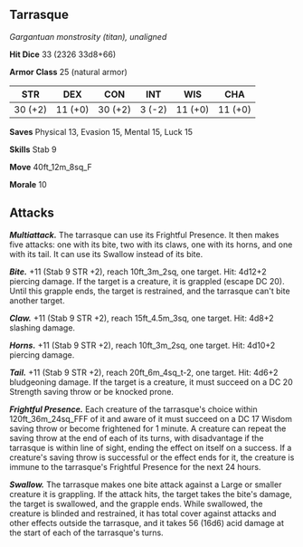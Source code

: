 ## Tarrasque

*Gargantuan monstrosity (titan), unaligned*

**Hit Dice** 33 (2326 33d8+66)

**Armor Class** 25 (natural armor)

| STR     | DEX     | CON     | INT     | WIS     | CHA     |
|---------|---------|---------|---------|---------|---------|
| 30 (+2) | 11 (+0) | 30 (+2) |  3 (-2) | 11 (+0) | 11 (+0) |

**Saves** Physical 13, Evasion 15, Mental 15, Luck 15

**Skills** Stab 9

**Move** 40ft_12m_8sq_F

**Morale** 10

## Attacks

***Multiattack.*** The tarrasque can use its Frightful Presence. It then makes five attacks: one with its bite, two with its claws, one with its horns, and one with its tail. It can use its Swallow instead of its bite.

***Bite.*** +11 (Stab 9 STR +2), reach 10ft_3m_2sq, one target. Hit: 4d12+2 piercing damage. If the target is a creature, it is grappled (escape DC 20). Until this grapple ends, the target is restrained, and the tarrasque can't bite another target.

***Claw.*** +11 (Stab 9 STR +2), reach 15ft_4.5m_3sq, one target. Hit: 4d8+2 slashing damage.

***Horns.*** +11 (Stab 9 STR +2), reach 10ft_3m_2sq, one target. Hit: 4d10+2 piercing damage.

***Tail.*** +11 (Stab 9 STR +2), reach 20ft_6m_4sq_t-2, one target. Hit: 4d6+2 bludgeoning damage. If the target is a creature, it must succeed on a DC 20 Strength saving throw or be knocked prone.

***Frightful Presence.*** Each creature of the tarrasque's choice within 120ft_36m_24sq_FFF of it and aware of it must succeed on a DC 17 Wisdom saving throw or become frightened for 1 minute. A creature can repeat the saving throw at the end of each of its turns, with disadvantage if the tarrasque is within line of sight, ending the effect on itself on a success. If a creature's saving throw is successful or the effect ends for it, the creature is immune to the tarrasque's Frightful Presence for the next 24 hours.

***Swallow.*** The tarrasque makes one bite attack against a Large or smaller creature it is grappling. If the attack hits, the target takes the bite's damage, the target is swallowed, and the grapple ends. While swallowed, the creature is blinded and restrained, it has total cover against attacks and other effects outside the tarrasque, and it takes 56 (16d6) acid damage at the start of each of the tarrasque's turns.

